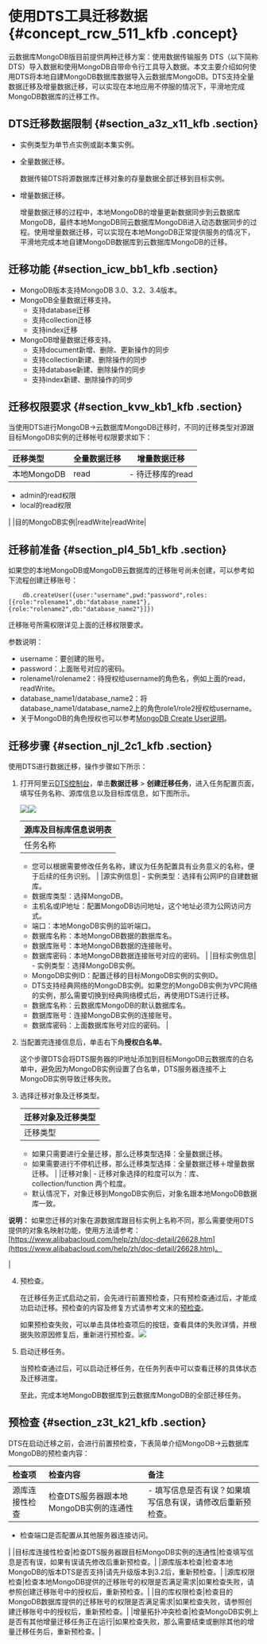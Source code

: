 # 使用DTS工具迁移数据 {#concept_rcw_511_kfb .concept}

云数据库MongoDB版目前提供两种迁移方案：使用数据传输服务 DTS（以下简称 DTS）导入数据和使用MongoDB自带命令行工具导入数据。本文主要介绍如何使用DTS将本地自建MongoDB数据库数据导入云数据库MongoDB。DTS支持全量数据迁移及增量数据迁移，可以实现在本地应用不停服的情况下，平滑地完成MongoDB数据库的迁移工作。

## DTS迁移数据限制 {#section_a3z_x11_kfb .section}

-   实例类型为单节点实例或副本集实例。
-   全量数据迁移。

    数据传输DTS将源数据库迁移对象的存量数据全部迁移到目标实例。

-   增量数据迁移。

    增量数据迁移的过程中，本地MongoDB的增量更新数据同步到云数据库MongoDB，最终本地MongoDB同云数据库MongoDB进入动态数据同步的过程。使用增量数据迁移，可以实现在本地MongoDB正常提供服务的情况下，平滑地完成本地自建MongoDB数据库到云数据库MongoDB的迁移。


## 迁移功能 {#section_icw_bb1_kfb .section}

-   MongoDB版本支持MongoDB 3.0、3.2、3.4版本。
-   MongoDB全量数据迁移支持。
    -   支持database迁移
    -   支持collection迁移
    -   支持index迁移
-   MongoDB增量数据迁移支持。
    -   支持document新增、删除、更新操作的同步
    -   支持collection新建、删除操作的同步
    -   支持database新建、删除操作的同步
    -   支持index新建、删除操作的同步

## 迁移权限要求 {#section_kvw_kb1_kfb .section}

当使用DTS进行MongoDB-\>云数据库MongoDB迁移时，不同的迁移类型对源跟目标MongoDB实例的迁移帐号权限要求如下：

|迁移类型|全量数据迁移|增量数据迁移|
|:---|:-----|------|
|本地MongoDB|read| -   待迁移库的read
-   admin的read权限
-   local的read权限

 |
|目的MongoDB实例|readWrite|readWrite|

## 迁移前准备 {#section_pl4_5b1_kfb .section}

如果您的本地MongoDB或MongoDB云数据库的迁移账号尚未创建，可以参考如下流程创建迁移账号：

```
    db.createUser({user:"username",pwd:"password",roles:[{role:"rolename1",db:"database_name1"},{role:"rolename2",db:"database_name2"}]})
```

迁移账号所需权限详见上面的迁移权限要求。

参数说明：

-   username：要创建的账号。
-   password：上面账号对应的密码。
-   rolename1/rolename2：待授权给username的角色名，例如上面的read，readWrite。
-   database\_name1/database\_name2：将database\_name1/database\_name2上的角色role1/role2授权给username。
-   关于MongoDB的角色授权也可以参考[MongoDB Create User说明](https://docs.mongodb.com/manual/reference/method/db.createUser/)。

## 迁移步骤 {#section_njl_2c1_kfb .section}

使用DTS进行数据迁移，操作步骤如下所示：

1.  打开阿里云[DTS控制台](https://dts-intl.console.aliyun.com/)，单击**数据迁移** \> **创建迁移任务**，进入任务配置页面，填写任务名称、源库信息以及目标库信息，如下图所示。

    ![](http://docs-aliyun.cn-hangzhou.oss.aliyun-inc.com/assets/pic/60037/cn_zh/1506667681073/ykxx.png)![](http://docs-aliyun.cn-hangzhou.oss.aliyun-inc.com/assets/pic/60037/cn_zh/1506667705070/mbk.png)

    |源库及目标库信息说明表|
    |:----------|
    |任务名称|     -   DTS为每个任务自动生成一个任务名称，任务名称没有唯一性要求。
    -   您可以根据需要修改任务名称，建议为任务配置具有业务意义的名称，便于后续的任务识别。
 |
    |源实例信息|     -   实例类型：选择有公网IP的自建数据库。
    -   数据库类型：选择MongoDB。
    -   主机名或IP地址：配置MongoDB访问地址，这个地址必须为公网访问方式。
    -   端口：本地MongoDB实例的监听端口。
    -   数据库名称：本地MongoDB数据的数据库名。
    -   数据库账号：本地MongoDB数据的连接账号。
    -   数据库密码：本地MongoDB数据连接账号对应的密码。
 |
    |目标实例信息|     -   实例类型：选择MongoDB实例。
    -   MongoDB实例ID：配置迁移的目标MongoDB实例的实例ID。
    -   DTS支持经典网络的MongoDB实例。如果您的MongoDB实例为VPC网络的实例，那么需要切换到经典网络模式后，再使用DTS进行迁移。
    -   数据库名称：云数据库MongoDB的默认数据库名。
    -   数据库账号：连接MongoDB实例的连接账号。
    -   数据库密码：上面数据库账号对应的密码。
 |

2.  当配置完连接信息后，单击右下角**授权白名单**。

    这个步骤DTS会将DTS服务器的IP地址添加到目标MongoDB云数据库的白名单中，避免因为MongoDB实例设置了白名单，DTS服务器连接不上MongoDB实例导致迁移失败。

3.  选择迁移对象及迁移类型。

    |迁移对象及迁移类型|
    |:--------|
    |迁移类型|     -   MongoDB，支持全量数据迁移、增量数据迁移。
    -   如果只需要进行全量迁移，那么迁移类型选择：全量数据迁移。
    -   如果需要进行不停机迁移，那么迁移类型选择：全量数据迁移＋增量数据迁移。
 |
    |迁移对象|     -   迁移对象选择的粒度可以为：库、collection/function 两个粒度。
    -   默认情况下，对象迁移到MongoDB实例后，对象名跟本地MongoDB数据库一致。

**说明：** 如果您迁移的对象在源数据库跟目标实例上名称不同，那么需要使用DTS提供的对象名映射功能，使用方法请参考：[https://www.alibabacloud.com/help/zh/doc-detail/26628.htm](https://www.alibabacloud.com/help/zh/doc-detail/26628.htm)。

 |

4.  预检查。

    在迁移任务正式启动之前，会先进行前置预检查，只有预检查通过后，才能成功启动迁移。预检查的内容及修复方式请参考文末的[预检查](#section_z3t_k21_kfb)。

    如果预检查失败，可以单击具体检查项后的按钮，查看具体的失败详情，并根据失败原因修复后，重新进行预检查。![](http://docs-aliyun.cn-hangzhou.oss.aliyun-inc.com/assets/pic/26625/cn_zh/1470308924221/MongoDB%E8%BF%81%E7%A7%BB_%E6%AD%A5%E9%AA%A43.jpg)

5.  启动迁移任务。

    当预检查通过后，可以启动迁移任务，在任务列表中可以查看迁移的具体状态及迁移进度。

    至此，完成本地MongoDB数据库到云数据库MongoDB的全部迁移任务。


## 预检查 {#section_z3t_k21_kfb .section}

DTS在启动迁移之前，会进行前置预检查，下表简单介绍MongoDB-\>云数据库MongoDB的预检查内容：

|检查项|检查内容|备注|
|:--|:---|:-|
|源库连接性检查|检查DTS服务器跟本地MongoDB实例的连通性| -   填写信息是否有误？如果填写信息有误，请修改后重新预检查。
-   检查端口是否配置从其他服务器连接访问。

 |
|目标库连接性检查|检查DTS服务器跟目标MongoDB实例的连通性|检查填写信息是否有误，如果有误请先修改后重新预检查。|
|源库版本检查|检查本地MongoDB的版本DTS是否支持|请先升级版本到3.2后，重新预检查。|
|源库权限检查|检查本地MongoDB提供的迁移账号的权限是否满足需求|如果检查失败，请参照创建迁移账号中的授权后，重新预检查。|
|目的库权限检查|检查目的MongoDB数据库提供的迁移账号的权限是否满足需求|如果检查失败，请参照创建迁移账号中的授权后，重新预检查。|
|增量拓扑冲突检查|检查MongoDB实例上是否有其他增量迁移任务正在运行|如果检查失败，那么需要结束或删除其他的增量迁移任务后，重新预检查。|

